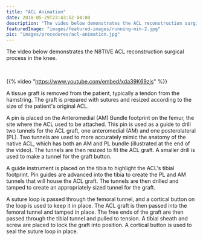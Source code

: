 ```yaml
---
title: "ACL Animation"
date: 2018-05-29T23:43:52-04:00
description: "The video below demonstrates the ACL reconstruction surgical process in the knee. "
featuredImage: "images/featured-images/running-min-2.jpg"
pic: "images/procedures/acl-animation.jpg"
---
```


The video below demonstrates the N8TIVE ACL reconstruction surgical process in the knee.

<br>
 
{{% video "https://www.youtube.com/embed/xda39K69zjs" %}}

A tissue graft is removed from the patient, typically a tendon from the hamstring. The graft is prepared with sutures and resized according to the size of the patient's original ACL.

A pin is placed on the Anteromedial (AM) Bundle footprint on the femur, the site where the ACL used to be attached. This pin is used as a guide to drill two tunnels for the ACL graft, one anteromedial (AM) and one posterolateral (PL). Two tunnels are used to more accurately mimic the anatomy of the native ACL, which has both an AM and PL bundle (illustrated at the end of the video). The tunnels are then resized to fit the ACL graft. A smaller drill is used to make a tunnel for the graft button.

A guide instrument is placed on the tibia to highlight the ACL's tibial footprint. Pin guides are advanced into the tibia to create the PL and AM tunnels that will house the ACL graft. The tunnels are then drilled and tamped to create an appropriately sized tunnel for the graft. 

A suture loop is passed through the femoral tunnel, and a cortical button on the loop is used to keep it in place. The ACL graft is then passed into the femoral tunnel and tamped in place. The free ends of the graft are then passed through the tibial tunnel and pulled to tension. A tibial sheath and screw are placed to lock the graft into position. A cortical button is used to seal the suture loop in place.  
